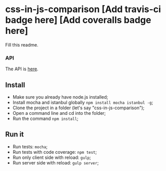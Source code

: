 # css-in-js-comparison [Add travis-ci badge here] [Add coveralls badge here]

Fill this readme.



### API

The API is [here](https://rawgit.com/hackhat/css-in-js-comparison/v1.0.0/docs/jsduck/index.html).



## Install

 - Make sure you already have node.js installed;
 - Install mocha and istanbul globally `npm install mocha istanbul -g`;
 - Clone the project in a folder (let's say "css-in-js-comparison");
 - Open a command line and cd into the folder;
 - Run the command `npm install`;



## Run it

 - Run tests: `mocha`;
 - Run tests with code coverage: `npm test`;
 - Run only client side with reload: `gulp`;
 - Run server side with reload: `gulp server`;
